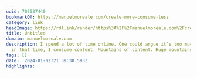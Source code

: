 ```yaml
---
uuid: 707537440
bookmarkOf: https://manuelmoreale.com/create-more-consume-less
category: link
headImage: https://rdl.ink/render/https%3A%2F%2Fmanuelmoreale.com%2Fcreate-more-consume-less
title: Untitled
domain: manuelmoreale.com
description: I spend a lot of time online. One could argue it’s too much time. And
  in that time, I consume content. Mountains of content. Huge mountains of …
tags: []
date: '2024-01-02T21:39:30.593Z'
highlights:
---
```




